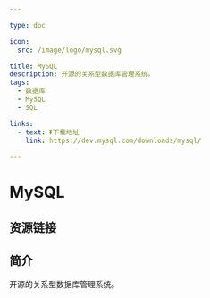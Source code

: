 ```yaml
---

type: doc

icon:
  src: /image/logo/mysql.svg

title: MySQL
description: 开源的关系型数据库管理系统。
tags:
  - 数据库
  - MySQL
  - SQL

links:
  - text: ⏬下载地址
    link: https://dev.mysql.com/downloads/mysql/

---
```


<ShowLogo />

# MySQL

<ShowTags />

<ShowBreadcrumb />

## 资源链接

<ShowLinks />

## 简介

开源的关系型数据库管理系统。
